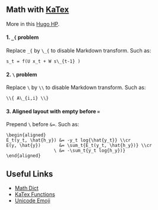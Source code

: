 ## Math with [KaTex](https://khan.github.io/KaTeX/function-support.html) ##

More in this [Hugo HP](https://gohugo.io/content-management/formats/#mathjax-with-hugo).

#### 1. `_{` problem

Replace `_{` by `\_{` to disable Markdown transform.
Such as:  
```
s_t = f(U x_t + W s\_{t-1} )
```

#### 2. `\` problem

Replace `\` by `\\` to disable Markdown transform.
Such as:  
```
\\{ A\_{i,i} \\}
```

#### 3. Aligned layout with empty before `=`
Prepend `\` before `&=`.
Such as:
```
\begin{aligned}
E_t(y_t, \hat{h_y}) &= -y_t log{\hat{y_t}} \\cr
E(y, \hat{y})       &= \sum_t{E_t(y_t, \hat{h_y})} \\cr
                  \ &= -\sum_t{y_t log{h_y})}
\end{aligned}
```

## Useful Links
* [Math Dict](http://www.tudientoan.com/)
* [KaTex Functions](https://khan.github.io/KaTeX/function-support.html)
* [Unicode Emoji](https://unicode.org/emoji/charts/text-style.html)